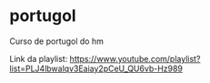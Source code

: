 # portugol
 Curso de portugol do hm

Link da playlist: https://www.youtube.com/playlist?list=PLJ4lbwalqv3Eaiay2pCeU_QU6vb-Hz989